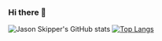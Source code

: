 ### Hi there 👋

![Jason Skipper's GitHub stats](https://github-readme-stats.vercel.app/api?username=jasonskipper&hide=contribs,prs)
[![Top Langs](https://github-readme-stats.vercel.app/api/top-langs/?username=jasonskipper&langs_count=8&hide=3)](https://github.com/anuraghazra/github-readme-stats)
